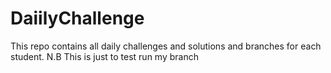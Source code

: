 # DaiilyChallenge
This repo contains all daily challenges and solutions and branches for each student. 
N.B This is just to test run my branch
